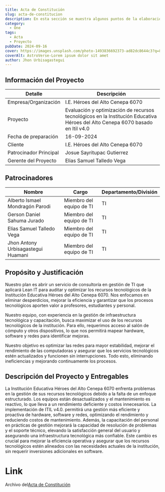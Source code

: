 ```yaml
---
title: Acta de Constitución
slug: acta-de-constitucion
description: En esta sección se muestra algunos puntos de la elaboración del Acta de Constitución
category:
  - One
tags:
  - Acta
  - Proyecto
pubDate: 2024-09-16
cover: https://images.unsplash.com/photo-1493836692373-ad82dc8644c3?q=80&w=1960&h=1102&auto=format&fit=crop&ixlib=rb-4.0.3&ixid=M3wxMjA3fDB8MHxwaG90by1wYWdlfHx8fGVufDB8fHx8fA%3D%3D
coverAlt: AstroVerse-Lorem ipsum dolor sit amet
author: Jhon Urbisagastegui
---
```


## Información del Proyecto

<table>
  <thead>
    <th>Detalle</th>
    <th>Descripción</th>
  </thead>
  <tbody>
    <tr>
      <td>Empresa/Organización</td>
      <td>I.E. Héroes del Alto Cenepa 6070</td>
    </tr>
    <tr>
      <td>Proyecto</td>
      <td>Evaluación y optimización de recursos tecnológicos en la Institución Educativa Héroes del Alto Cenepa 6070 basado en Itil v4.0</td>
    </tr>
    <tr>
      <td>Fecha de preparación</td>
      <td>16-09-2024</td>
    </tr>
    <tr>
      <td>Cliente</td>
      <td>I.E. Héroes del Alto Cenepa 6070</td>
    </tr>
    <tr>
      <td>Patrocinador Principal</td>
      <td>Josue Sayritupac Gutierrez</td>
    </tr>
    <tr>
      <td>Gerente del Proyecto</td>
      <td>Elias Samuel Talledo Vega</td>
    </tr>
  </tbody>
</table>

## Patrocinadores

<table>
  <thead>
    <th>Nombre</th>
    <th>Cargo</th>
    <th>Departamento/División</th>
  </thead>
  <tbody>
    <tr>
      <td>Alberto Ismael Mondragón Parodi</td>
      <td>Miembro del equipo de TI</td>
      <td>TI</td>
    </tr>
    <tr>
      <td>Gerson Daniel Sahuma Jurado</td>
      <td>Miembro del equipo de TI</td>
      <td>TI</td>
    </tr>
    <tr>
      <td>Elias Samuel Talledo Vega</td>
      <td>Miembro del equipo de TI</td>
      <td>TI</td>
    </tr>
    <tr>
      <td>Jhon Antony Urbisagastegui Huamani	</td>
      <td>Miembro del equipo de TI</td>
      <td>TI</td>
    </tr>
  </tbody>
</table>

## Propósito y Justificación

Nuestro plan es abrir un servicio de consultoría en gestión de TI que aplicará Lean IT para auditar y optimizar los recursos tecnológicos de la Institución Educativa Héroes del Alto Cenepa 6070. Nos enfocamos en eliminar desperdicios, mejorar la eficiencia y garantizar que los procesos tecnológicos aporten valor a profesores, estudiantes y personal.

Nuestro equipo, con experiencia en la gestión de infraestructura tecnológica y capacitación, busca maximizar el uso de los recursos tecnológicos de la institución. Para ello, requerimos acceso al salón de cómputo y otros dispositivos, lo que nos permitirá mapear hardware, software y redes para identificar mejoras.

Nuestro objetivo es optimizar las redes para mayor estabilidad, mejorar el rendimiento de las computadoras y asegurar que los servicios tecnológicos estén actualizados y funcionen sin interrupciones. Todo esto, eliminando ineficiencias y mejorando continuamente los procesos.

## Descripción del Proyecto y Entregables

La Institución Educativa Héroes del Alto Cenepa 6070 enfrenta problemas en la gestión de sus recursos tecnológicos debido a la falta de un enfoque estructurado. Los equipos están desactualizados y el mantenimiento es reactivo, lo que lleva a un rendimiento deficiente y costos innecesarios. La implementación de ITIL v4.0. permitirá una gestión más eficiente y proactiva de hardware, software y redes, optimizando el rendimiento y reduciendo costos de mantenimiento. Además, la capacitación del personal en prácticas de gestión mejorará la capacidad de resolución de problemas y el soporte técnico, elevando la satisfacción general del usuario y asegurando una infraestructura tecnológica más confiable. Este cambio es crucial para mejorar la eficiencia operativa y asegurar que los recursos tecnológicos estén alineados con las necesidades actuales de la institución, sin requerir inversiones adicionales en software.

# Link

<p>Archivo del<a href="https://docs.google.com/document/d/1m3O54UVmjVM5LJt0gZSCpsgG9_EoaglraMYLaU84VSg/edit?usp=sharing" target="_blank">Acta de Constitución</a></p>